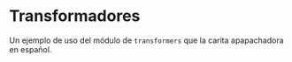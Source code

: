# Transformadores

Un ejemplo de uso del módulo de `transformers` que la carita apapachadora en español. 
